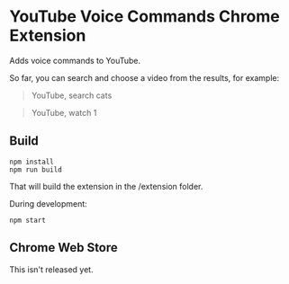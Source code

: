 # YouTube Voice Commands Chrome Extension

Adds voice commands to YouTube.

So far, you can search and choose a video from the results, for example:

> YouTube, search cats

> YouTube, watch 1

## Build
```
npm install
npm run build
```
That will build the extension in the /extension folder.

During development:
```
npm start
```

## Chrome Web Store

This isn't released yet.